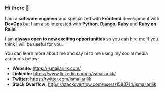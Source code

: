 ### Hi there 👋

I am a **software engineer** and specialized with **Frontend** development with **DevOps** but I am also interested with **Python**, **Django**, **Ruby** and **Ruby on Rails**.

I am **always open to new exciting opportunities** so you can hire me if you think I will be useful for you.

You can learn more about me and say hi to me using my social media accounts below:

- **Website:** https://ismailarilik.com/
- **LinkedIn:** https://www.linkedin.com/in/ismailarilik/
- **Twitter:** https://twitter.com/ismailarilik
- **Stack Overflow:** https://stackoverflow.com/users/1583714/ismailarilik
